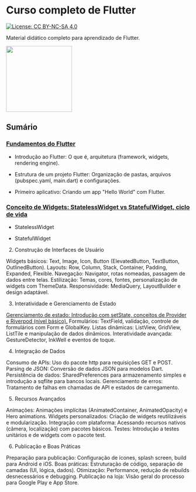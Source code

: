 # Curso completo de Flutter

[![License: CC BY-NC-SA 4.0](https://img.shields.io/badge/License-CC%20BY--NC--SA%204.0-lightgrey.svg)](https://creativecommons.org/licenses/by-nc-sa/4.0/)

Material didático completo para aprendizado de Flutter.

[<img src="https://softwareengineeringdaily.com/wp-content/uploads/2018/10/flutter.jpg" width="180">](https://flutter.dev/)

## Sumário

### [Fundamentos do Flutter](../flutter/capitulos/fundamentos_flutter.md)

- Introdução ao Flutter: O que é, arquitetura (framework, widgets, rendering engine).

- Estrutura de um projeto Flutter: Organização de pastas, arquivos (pubspec.yaml, main.dart) e configurações.

- Primeiro aplicativo: Criando um app "Hello World" com Flutter.

### [Conceito de Widgets: StatelessWidget vs StatefulWidget, ciclo de vida](../flutter/capitulos/stateless_statefull.md)

- StatelessWidget

- StatefulWidget

2. Construção de Interfaces de Usuário

Widgets básicos: Text, Image, Icon, Button (ElevatedButton, TextButton, OutlinedButton).
Layouts: Row, Column, Stack, Container, Padding, Expanded, Flexible.
Navegação: Navigator, rotas nomeadas, passagem de dados entre telas.
Estilização: Temas, cores, fontes, personalização de widgets com ThemeData.
Responsividade: MediaQuery, LayoutBuilder e design adaptável.

3. Interatividade e Gerenciamento de Estado

[Gerenciamento de estado: Introdução com setState, conceitos de Provider e Riverpod (nível básico).](../flutter/capitulos/provider.md)
Formulários: TextField, validação, controle de formulários com Form e GlobalKey.
Listas dinâmicas: ListView, GridView, ListTile e manipulação de dados dinâmicos.
Interatividade avançada: GestureDetector, InkWell e eventos de toque.

4. Integração de Dados

Consumo de APIs: Uso do pacote http para requisições GET e POST.
Parsing de JSON: Conversão de dados JSON para modelos Dart.
Persistência de dados: SharedPreferences para armazenamento simples e introdução a sqflite para bancos locais.
Gerenciamento de erros: Tratamento de falhas em chamadas de API e estados de carregamento.

5. Recursos Avançados

Animações: Animações implícitas (AnimatedContainer, AnimatedOpacity) e Hero animations.
Widgets personalizados: Criação de widgets reutilizáveis e modularização.
Integração com plataforma: Acessando recursos nativos (câmera, localização) com pacotes básicos.
Testes: Introdução a testes unitários e de widgets com o pacote test.

6. Publicação e Boas Práticas

Preparação para publicação: Configuração de ícones, splash screen, build para Android e iOS.
Boas práticas: Estruturação de código, separação de camadas (UI, lógica, dados).
Otimização: Performance, redução de rebuilds desnecessários e debugging.
Publicação na loja: Visão geral do processo para Google Play e App Store.

